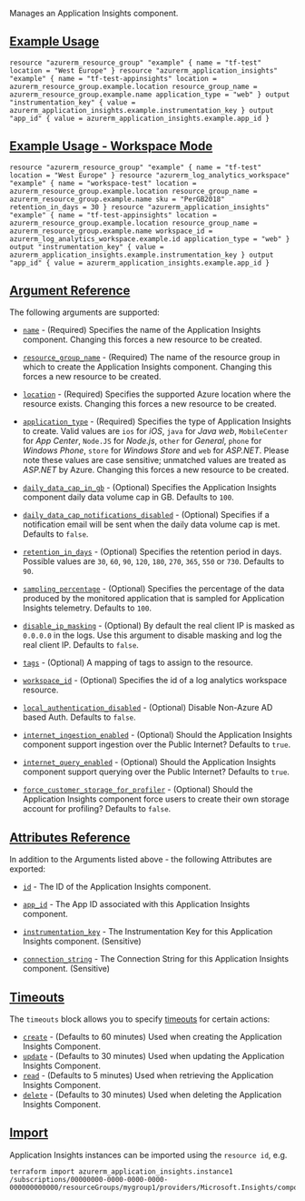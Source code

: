 Manages an Application Insights component.

## [Example Usage](https://registry.terraform.io/providers/hashicorp/azurerm/latest/docs/resources/application_insights#example-usage)

```hcl
resource "azurerm_resource_group" "example" { name = "tf-test" location = "West Europe" } resource "azurerm_application_insights" "example" { name = "tf-test-appinsights" location = azurerm_resource_group.example.location resource_group_name = azurerm_resource_group.example.name application_type = "web" } output "instrumentation_key" { value = azurerm_application_insights.example.instrumentation_key } output "app_id" { value = azurerm_application_insights.example.app_id }
```

## [Example Usage - Workspace Mode](https://registry.terraform.io/providers/hashicorp/azurerm/latest/docs/resources/application_insights#example-usage---workspace-mode)

```hcl
resource "azurerm_resource_group" "example" { name = "tf-test" location = "West Europe" } resource "azurerm_log_analytics_workspace" "example" { name = "workspace-test" location = azurerm_resource_group.example.location resource_group_name = azurerm_resource_group.example.name sku = "PerGB2018" retention_in_days = 30 } resource "azurerm_application_insights" "example" { name = "tf-test-appinsights" location = azurerm_resource_group.example.location resource_group_name = azurerm_resource_group.example.name workspace_id = azurerm_log_analytics_workspace.example.id application_type = "web" } output "instrumentation_key" { value = azurerm_application_insights.example.instrumentation_key } output "app_id" { value = azurerm_application_insights.example.app_id }
```

## [Argument Reference](https://registry.terraform.io/providers/hashicorp/azurerm/latest/docs/resources/application_insights#argument-reference)

The following arguments are supported:

-   [`name`](https://registry.terraform.io/providers/hashicorp/azurerm/latest/docs/resources/application_insights#name) - (Required) Specifies the name of the Application Insights component. Changing this forces a new resource to be created.
    
-   [`resource_group_name`](https://registry.terraform.io/providers/hashicorp/azurerm/latest/docs/resources/application_insights#resource_group_name) - (Required) The name of the resource group in which to create the Application Insights component. Changing this forces a new resource to be created.
    
-   [`location`](https://registry.terraform.io/providers/hashicorp/azurerm/latest/docs/resources/application_insights#location) - (Required) Specifies the supported Azure location where the resource exists. Changing this forces a new resource to be created.
    
-   [`application_type`](https://registry.terraform.io/providers/hashicorp/azurerm/latest/docs/resources/application_insights#application_type) - (Required) Specifies the type of Application Insights to create. Valid values are `ios` for _iOS_, `java` for _Java web_, `MobileCenter` for _App Center_, `Node.JS` for _Node.js_, `other` for _General_, `phone` for _Windows Phone_, `store` for _Windows Store_ and `web` for _ASP.NET_. Please note these values are case sensitive; unmatched values are treated as _ASP.NET_ by Azure. Changing this forces a new resource to be created.
    
-   [`daily_data_cap_in_gb`](https://registry.terraform.io/providers/hashicorp/azurerm/latest/docs/resources/application_insights#daily_data_cap_in_gb) - (Optional) Specifies the Application Insights component daily data volume cap in GB. Defaults to `100`.
    
-   [`daily_data_cap_notifications_disabled`](https://registry.terraform.io/providers/hashicorp/azurerm/latest/docs/resources/application_insights#daily_data_cap_notifications_disabled) - (Optional) Specifies if a notification email will be sent when the daily data volume cap is met. Defaults to `false`.
    
-   [`retention_in_days`](https://registry.terraform.io/providers/hashicorp/azurerm/latest/docs/resources/application_insights#retention_in_days) - (Optional) Specifies the retention period in days. Possible values are `30`, `60`, `90`, `120`, `180`, `270`, `365`, `550` or `730`. Defaults to `90`.
    
-   [`sampling_percentage`](https://registry.terraform.io/providers/hashicorp/azurerm/latest/docs/resources/application_insights#sampling_percentage) - (Optional) Specifies the percentage of the data produced by the monitored application that is sampled for Application Insights telemetry. Defaults to `100`.
    
-   [`disable_ip_masking`](https://registry.terraform.io/providers/hashicorp/azurerm/latest/docs/resources/application_insights#disable_ip_masking) - (Optional) By default the real client IP is masked as `0.0.0.0` in the logs. Use this argument to disable masking and log the real client IP. Defaults to `false`.
    
-   [`tags`](https://registry.terraform.io/providers/hashicorp/azurerm/latest/docs/resources/application_insights#tags) - (Optional) A mapping of tags to assign to the resource.
    
-   [`workspace_id`](https://registry.terraform.io/providers/hashicorp/azurerm/latest/docs/resources/application_insights#workspace_id) - (Optional) Specifies the id of a log analytics workspace resource.
    

-   [`local_authentication_disabled`](https://registry.terraform.io/providers/hashicorp/azurerm/latest/docs/resources/application_insights#local_authentication_disabled) - (Optional) Disable Non-Azure AD based Auth. Defaults to `false`.
    
-   [`internet_ingestion_enabled`](https://registry.terraform.io/providers/hashicorp/azurerm/latest/docs/resources/application_insights#internet_ingestion_enabled) - (Optional) Should the Application Insights component support ingestion over the Public Internet? Defaults to `true`.
    
-   [`internet_query_enabled`](https://registry.terraform.io/providers/hashicorp/azurerm/latest/docs/resources/application_insights#internet_query_enabled) - (Optional) Should the Application Insights component support querying over the Public Internet? Defaults to `true`.
    
-   [`force_customer_storage_for_profiler`](https://registry.terraform.io/providers/hashicorp/azurerm/latest/docs/resources/application_insights#force_customer_storage_for_profiler) - (Optional) Should the Application Insights component force users to create their own storage account for profiling? Defaults to `false`.
    

## [Attributes Reference](https://registry.terraform.io/providers/hashicorp/azurerm/latest/docs/resources/application_insights#attributes-reference)

In addition to the Arguments listed above - the following Attributes are exported:

-   [`id`](https://registry.terraform.io/providers/hashicorp/azurerm/latest/docs/resources/application_insights#id) - The ID of the Application Insights component.
    
-   [`app_id`](https://registry.terraform.io/providers/hashicorp/azurerm/latest/docs/resources/application_insights#app_id) - The App ID associated with this Application Insights component.
    
-   [`instrumentation_key`](https://registry.terraform.io/providers/hashicorp/azurerm/latest/docs/resources/application_insights#instrumentation_key) - The Instrumentation Key for this Application Insights component. (Sensitive)
    
-   [`connection_string`](https://registry.terraform.io/providers/hashicorp/azurerm/latest/docs/resources/application_insights#connection_string) - The Connection String for this Application Insights component. (Sensitive)
    

## [Timeouts](https://registry.terraform.io/providers/hashicorp/azurerm/latest/docs/resources/application_insights#timeouts)

The `timeouts` block allows you to specify [timeouts](https://www.terraform.io/language/resources/syntax#operation-timeouts) for certain actions:

-   [`create`](https://registry.terraform.io/providers/hashicorp/azurerm/latest/docs/resources/application_insights#create) - (Defaults to 60 minutes) Used when creating the Application Insights Component.
-   [`update`](https://registry.terraform.io/providers/hashicorp/azurerm/latest/docs/resources/application_insights#update) - (Defaults to 30 minutes) Used when updating the Application Insights Component.
-   [`read`](https://registry.terraform.io/providers/hashicorp/azurerm/latest/docs/resources/application_insights#read) - (Defaults to 5 minutes) Used when retrieving the Application Insights Component.
-   [`delete`](https://registry.terraform.io/providers/hashicorp/azurerm/latest/docs/resources/application_insights#delete) - (Defaults to 30 minutes) Used when deleting the Application Insights Component.

## [Import](https://registry.terraform.io/providers/hashicorp/azurerm/latest/docs/resources/application_insights#import)

Application Insights instances can be imported using the `resource id`, e.g.

```shell
terraform import azurerm_application_insights.instance1 /subscriptions/00000000-0000-0000-0000-000000000000/resourceGroups/mygroup1/providers/Microsoft.Insights/components/instance1
```